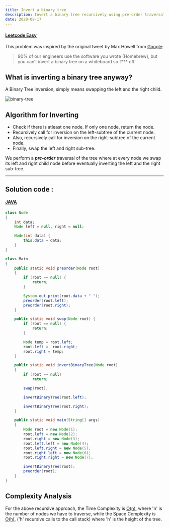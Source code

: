 ```yaml
---
title: Invert a binary tree
description: Invert a binary tree recursively using pre-order traversal.
date: 2020-08-17
---
```


#### <ins class="sub-easy">Leetcode Easy</ins>

This problem was inspired by the original tweet by Max Howell from <ins class="sub-ins-2">Google</ins>:

> 90% of our engineers use the software you wrote (Homebrew), but you can’t invert a binary tree on a whiteboard so f\*\*\* off.

## What is inverting a binary tree anyway?

A Binary Tree inversion, simply means swapping the left and the right child​.

![binary-tree](https://www.educative.io/api/edpresso/shot/5074915612950528/image/6228354095120384)

## Algorithm for Inverting

- Check if there is atleast one node. If only one node, return the node.
- Recursively call for inversion on the left-subtree of the current node.
- Also, recursively call for inversion on the right-subtree of the current node.
- Finally, swap the left and right sub-tree.

We perform a **_pre-order_** traversal of the tree where at every node we swap its left and right child node before eventually inverting the left and the right sub-tree.

---

## Solution code :

#### <ins class="sub-ins">JAVA</ins>

```java
class Node
{
	int data;
	Node left = null, right = null;

	Node(int data) {
		this.data = data;
	}
}

class Main
{
	public static void preorder(Node root)
	{
		if (root == null) {
			return;
		}

		System.out.print(root.data + " ");
		preorder(root.left);
		preorder(root.right);
	}

	public static void swap(Node root) {
		if (root == null) {
			return;
		}

		Node temp = root.left;
		root.left =  root.right;
		root.right = temp;
	}

	public static void invertBinaryTree(Node root)
	{
		if (root == null)
			return;

		swap(root);

		invertBinaryTree(root.left);

		invertBinaryTree(root.right);
	}

	public static void main(String[] args)
	{
		Node root = new Node(1);
		root.left = new Node(2);
		root.right = new Node(3);
		root.left.left = new Node(4);
		root.left.right = new Node(5);
		root.right.left = new Node(6);
		root.right.right = new Node(7);

		invertBinaryTree(root);
		preorder(root);
	}
}
```

## Complexity Analysis

For the above recursive approach, the Time Complexity is <ins class="sub-ins-2">O(n)</ins>, where 'n' is the number of nodes we have to traverse, while the Space Complexity is <ins class="sub-ins-2">O(h)</ins>, ('h' recursive calls to the call stack) where 'h' is the height of the tree.
